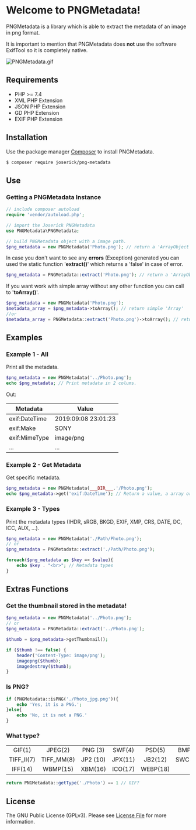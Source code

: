Welcome to PNGMetadata!
=======================

PNGMetadata is a library which is able to extract the metadata of an image in png format.

It is important to mention that PNGMetadata does **not** use the software ExifTool so it is completely native.

![PNGMetadata.gif](https://joserick.com/docs/pngmetadata/PNGMetadata.gif)

## Requirements

- PHP >= 7.4
- XML PHP Extension
- JSON PHP Extension
- GD PHP Extension
- EXIF PHP Extension

## Installation

Use the package manager [Composer](https://getcomposer.org/) to install PNGMetadata.

```bash
$ composer require joserick/png-metadata
```

## Use

### Getting a PNGMetadata Instance

```php
// include composer autoload
require 'vendor/autoload.php';

// import the Joserick PNGMetadata
use PNGMetadata\PNGMetadata;

// build PNGMetadata object with a image path.
$png_metadata = new PNGMetadata('Photo.png'); // return a 'ArrayObject' or 'Exception'
```

In case you don't want to see any **errors** (Exception) generated you can used the static function '**extract()**' which returns a 'false' in case of error.

```php
$png_metadata = PNGMetadata::extract('Photo.png'); // return a 'ArrayObject' or 'False'
```

If you want work with simple array without any other function you can call to '**toArray()**'.

```php
$png_metadata = new PNGMetadata('Photo.png');
$metadata_array = $png_metadata->toArray(); // return simple 'Array'
//or
$metadata_array = PNGMetadata::extract('Photo.png')->toArray(); // return simple 'Array'
```

## Examples

### Example 1 - All

Print all the metadata.

```php
$png_metadata = new PNGMetadata('../Photo.png');
echo $png_metadata; // Print metadata in 2 colums.
```

Out:

| Metadata | Value |
|--|--|
| exif:DateTime | 2019:09:08 23:01:23 |
| exif:Make | SONY |
| exif:MimeType | image/png |
| ... | ... |

### Example 2 - Get Metadata

Get specific metadata.

```php
$png_metadata = new PNGMetadata(___DIR___.'/Photo.png');
echo $png_metadata->get('exif:DateTime'); // Return a value, a array or false.
```

### Example 3 - Types

Print the metadata types (IHDR, sRGB, BKGD, EXIF, XMP, CRS, DATE, DC, ICC, AUX, ...).

```php
$png_metadata = new PNGMetadata('./Path/Photo.png');
// or
$png_metadata = PNGMetadata::extract('./Path/Photo.png');

foreach($png_metadata as $key => $value){
	echo $key . "<br>"; // Metadata types
}
```

## Extras Functions

### Get the thumbnail stored in the metadata!
```php
$png_metadata = new PNGMetadata('../Photo.png');
// or
$png_metadata = PNGMetadata::extract('../Photo.png');

$thumb = $png_metadata->getThumbnail();

if ($thumb !== false) {
	header('Content-Type: image/png');
	imagepng($thumb);
	imagedestroy($thumb);
}
```

### Is PNG?
```php
if (PNGMetadata::isPNG('./Photo_jpg.png')){
	echo 'Yes, it is a PNG.';
}else{
	echo 'No, it is not a PNG.'
}
```

### What type?
|            |            |          |         |          |         |
|:----------:|:----------:|:--------:|:-------:|:--------:|:-------:|
|   GIF(1)   |   JPEG(2)  |  PNG (3) |  SWF(4) |  PSD(5)  |  BMP(6) |
| TIFF_II(7) | TIFF_MM(8) | JP2 (10) | JPX(11) |  JB2(12) | SWC(13) |
|   IFF(14)  |  WBMP(15)  |  XBM(16) | ICO(17) | WEBP(18) |         |

```php
return PNGMetadata::getType('./Photo') == 1 // GIF?
```

## License

The GNU Public License (GPLv3). Please see [License File](https://github.com/joserick/PNGMetadata/blob/master/LICENSE) for more information.
